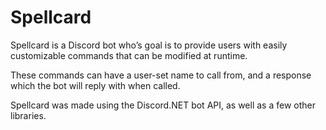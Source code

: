 # Spellcard

Spellcard is a Discord bot who’s goal is to provide users with easily customizable commands that can be modified at runtime.

These commands can have a user-set name to call from, and a response which the bot will reply with when called.

Spellcard was made using the Discord.NET bot API, as well as a few other libraries.

